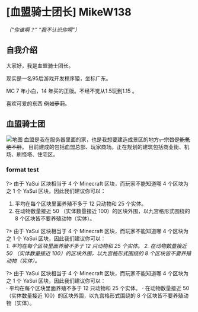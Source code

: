 # [血盟骑士团长] MikeW138

<em>（“你谁啊？” “我不认识你啊”）</em>

## 自我介绍
大家好，我是血盟骑士团长。

现实是一名95后游戏开发程序猿，坐标广东。

MC 7 年小白，14 年买的正版。不经不觉从1.5玩到1.15 。

喜欢可爱的东西 ~~例如萝莉~~。

## 血盟骑士团
![地图](https://img-blog.csdnimg.cn/20200420011806105.png)
血盟是我在服务器里面的家，也是我想要建造成景区的地方~~，宗旨是能氪绝不肝~~。
目前建成的包括血盟总部、玩家商场。正在规划的建筑包括商业街、机场、刷怪塔、住宅区。

### format test
?> 由于 YaSui 区块相当于 4 个 Minecraft 区块，而玩家不能知道哪 4 个区块为之 1 个 YaSui 区块，因此我们建议你可以：<br>
1. 平均在每个区块里面养殖不多于 12 只动物和 25 个实体。
2. 在动物数量接近 50 （实体数量接近 100）的区块外围，以九宫格形式围绕的 8 个区块皆不要养殖动物（实体）。


?> 由于 YaSui 区块相当于 4 个 Minecraft 区块，而玩家不能知道哪 4 个区块为之 1 个 YaSui 区块，因此我们建议你可以：<br>
*1. 平均在每个区块里面养殖不多于 12 只动物和 25 个实体。*
*2. 在动物数量接近 50 （实体数量接近 100）的区块外围，以九宫格形式围绕的 8 个区块皆不要养殖动物（实体）。*


?> 由于 YaSui 区块相当于 4 个 Minecraft 区块，而玩家不能知道哪 4 个区块为之 1 个 YaSui 区块，因此我们建议你可以：<br>
· 平均在每个区块里面养殖不多于 12 只动物和 25 个实体。
· 在动物数量接近 50 （实体数量接近 100）的区块外围，以九宫格形式围绕的 8 个区块皆不要养殖动物（实体）。
